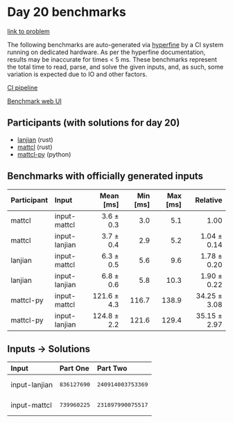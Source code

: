 # Day 20 benchmarks

[link to problem](https://adventofcode.com/2023/day/20)

The following benchmarks are auto-generated via
[hyperfine](https://github.com/sharkdp/hyperfine) by a CI system running on
dedicated hardware. As per the hyperfine documentation, results may be
inaccurate for times < 5 ms. These benchmarks represent the total time to read,
parse, and solve the given inputs, and, as such, some variation is expected due
to IO and other factors.

[CI pipeline](http://ci.papercode.net:8080/teams/main/pipelines/aoc2023)

[Benchmark web UI](https://aoc.ancalagon.black)


## Participants (with solutions for day 20)

- [lanjian](https://github.com/lanjian/aoc-2023) (rust)
- [mattcl](https://github.com/mattcl/aoc2023) (rust)
- [mattcl-py](https://github.com/mattcl/aoc2023-py) (python)


## Benchmarks with officially generated inputs

| Participant | Input | Mean [ms] | Min [ms] | Max [ms] | Relative |
|:---|:---|---:|---:|---:|---:|
| mattcl | input-mattcl | 3.6 ± 0.3 | 3.0 | 5.1 | 1.00 |
| mattcl | input-lanjian | 3.7 ± 0.4 | 2.9 | 5.2 | 1.04 ± 0.14 |
| lanjian | input-mattcl | 6.3 ± 0.5 | 5.6 | 9.6 | 1.78 ± 0.20 |
| lanjian | input-lanjian | 6.8 ± 0.6 | 5.8 | 10.3 | 1.90 ± 0.22 |
| mattcl-py | input-mattcl | 121.6 ± 4.3 | 116.7 | 138.9 | 34.25 ± 3.08 |
| mattcl-py | input-lanjian | 124.8 ± 2.2 | 121.6 | 129.4 | 35.15 ± 2.97 |


## Inputs -> Solutions

| Input | Part One | Part Two |
|:---|:---|:---|
|input-lanjian|<pre>836127690</pre>|<pre>240914003753369</pre>|
|input-mattcl|<pre>739960225</pre>|<pre>231897990075517</pre>|
